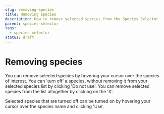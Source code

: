 ```yaml
---
slug: removing-species
title: Removing species
description: How to remove selected species from the Species Selector
parent: species-selector
tags:
  - species selector
status: draft
---
```


# Removing species

You can remove selected species by hovering your cursor over the species of interest. You can 'turn off' a species, without removing it from your selected species list by clicking 'Do not use'. You can remove selected species from the list altogether by clicking on the 'X'.

Selected species that are turned off can be turned on by hovering your cursor over the species name and clicking 'Use'.
